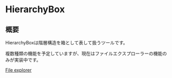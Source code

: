# HierarchyBox

## 概要

HierarchyBoxは階層構造を箱として表して扱うツールです。

複数種類の機能を予定していますが、現在はファイルエクスプローラーの機能のみが実装中です。

[File explorer](./Documents/FileExplorer.md)
